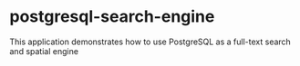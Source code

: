 # postgresql-search-engine
This application demonstrates how to use PostgreSQL as a full-text search and spatial engine
